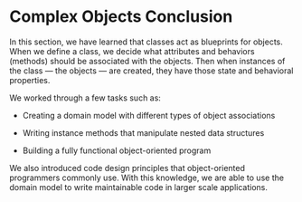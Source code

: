 # Complex Objects Conclusion

In this section, we have learned that classes act as blueprints for objects.
When we define a class, we decide what attributes and behaviors (methods) should
be associated with the objects. Then when instances of the class &mdash; the
objects &mdash; are created, they have those state and behavioral properties.

We worked through a few tasks such as:

* Creating a domain model with different types of object associations

* Writing instance methods that manipulate nested data structures

* Building a fully functional object-oriented program

We also introduced code design principles that object-oriented programmers
commonly use. With this knowledge, we are able to use the domain model to write
maintainable code in larger scale applications.
